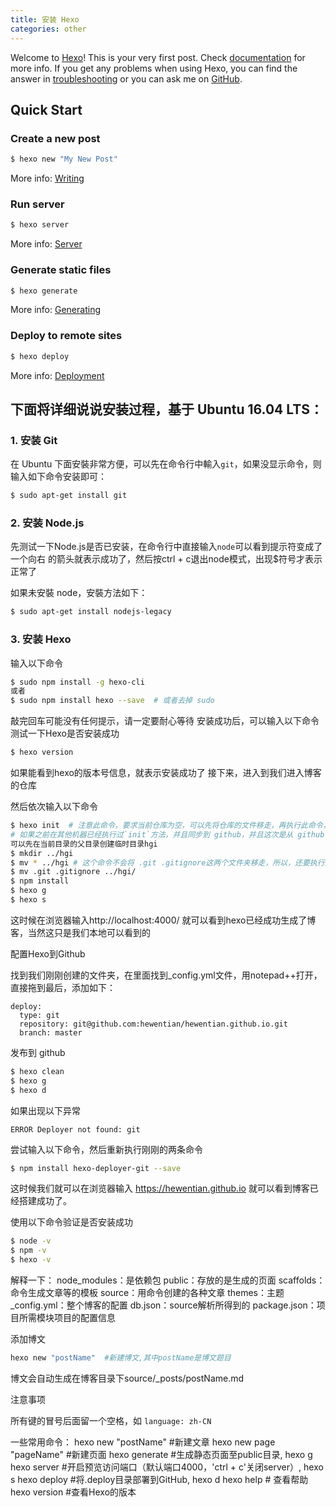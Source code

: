 ```yaml
---
title: 安装 Hexo
categories: other
---
```

Welcome to [Hexo](https://hexo.io/)! This is your very first post. Check [documentation](https://hexo.io/docs/) for more info. If you get any problems when using Hexo, you can find the answer in [troubleshooting](https://hexo.io/docs/troubleshooting.html) or you can ask me on [GitHub](https://github.com/hexojs/hexo/issues).

## Quick Start

### Create a new post

``` bash
$ hexo new "My New Post"
```

More info: [Writing](https://hexo.io/docs/writing.html)

### Run server

``` bash
$ hexo server
```

More info: [Server](https://hexo.io/docs/server.html)

### Generate static files

``` bash
$ hexo generate
```

More info: [Generating](https://hexo.io/docs/generating.html)

### Deploy to remote sites

``` bash
$ hexo deploy
```

More info: [Deployment](https://hexo.io/docs/deployment.html)

## 下面将详细说说安装过程，基于 Ubuntu 16.04 LTS：
### 1. 安装 Git
在 Ubuntu 下面安裝非常方便，可以先在命令行中輸入`git`，如果没显示命令，则输入如下命令安装即可：
``` bash
$ sudo apt-get install git
```

### 2. 安装 Node.js
先测试一下Node.js是否已安装，在命令行中直接输入`node`可以看到提示符变成了一个向右
的箭头就表示成功了，然后按ctrl + c退出node模式，出现$符号才表示正常了

如果未安裝 node，安裝方法如下：
``` bash
$ sudo apt-get install nodejs-legacy
```

### 3. 安装 Hexo
输入以下命令
``` bash
$ sudo npm install -g hexo-cli
或者
$ sudo npm install hexo --save  # 或者去掉 sudo
```
敲完回车可能没有任何提示，请一定要耐心等待
安装成功后，可以输入以下命令测试一下Hexo是否安装成功
``` bash
$ hexo version
```
如果能看到hexo的版本号信息，就表示安装成功了
接下来，进入到我们进入博客的仓库

然后依次输入以下命令
``` bash
$ hexo init  # 注意此命令，要求当前仓库为空，可以先将仓库的文件移走，再执行此命令，然后再将文件移回来。
# 如果之前在其他机器已经执行过`init`方法，并且同步到 github，并且这次是从 github clone 来的，则不必再执行`hexo init`这个命令
可以先在当前目录的父目录创建临时目录hgi
$ mkdir ../hgi
$ mv * ../hgi # 这个命令不会将 .git .gitignore这两个文件夹移走，所以，还要执行如下命令
$ mv .git .gitignore ../hgi/
$ npm install
$ hexo g
$ hexo s
```
这时候在浏览器输入http://localhost:4000/ 就可以看到hexo已经成功生成了博客，当然这只是我们本地可以看到的


配置Hexo到Github

找到我们刚刚创建的文件夹，在里面找到_config.yml文件，用notepad++打开，直接拖到最后，添加如下：

    deploy:
      type: git
      repository: git@github.com:hewentian/hewentian.github.io.git
      branch: master

发布到 github
``` bash
$ hexo clean
$ hexo g
$ hexo d
```
如果出现以下异常

    ERROR Deployer not found: git

尝试输入以下命令，然后重新执行刚刚的两条命令
``` bash
$ npm install hexo-deployer-git --save
```
这时候我们就可以在浏览器输入 https://hewentian.github.io 就可以看到博客已经搭建成功了。
  

使用以下命令验证是否安装成功
``` bash
$ node -v
$ npm -v
$ hexo -v
```
解释一下：
node_modules：是依赖包
public：存放的是生成的页面
scaffolds：命令生成文章等的模板
source：用命令创建的各种文章
themes：主题
_config.yml：整个博客的配置
db.json：source解析所得到的
package.json：项目所需模块项目的配置信息


添加博文
``` bash
hexo new "postName"  #新建博文,其中postName是博文题目
```
博文会自动生成在博客目录下source/_posts/postName.md


注意事项

所有键的冒号后面留一个空格，如 `language: zh-CN`


一些常用命令：
hexo new "postName" #新建文章
hexo new page "pageName" #新建页面
hexo generate #生成静态页面至public目录, hexo g
hexo server #开启预览访问端口（默认端口4000，'ctrl + c'关闭server）, hexo s
hexo deploy #将.deploy目录部署到GitHub, hexo d
hexo help # 查看帮助
hexo version #查看Hexo的版本


